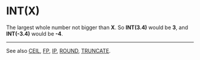 # INT(X)

The largest whole number not bigger than **X**. So **INT(3.4)** would be **3**, and **INT(-3.4)** would be **-4**.

---

See also [CEIL](man_fn-ceil.md), [FP](man_fn-fp.md), [IP](man_fn-ip.md), [ROUND](man_fn-round.md), [TRUNCATE](man_fn-truncate.md).
